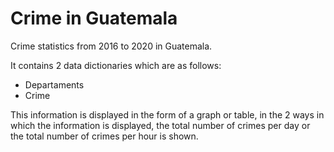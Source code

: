 # Crime in Guatemala
Crime statistics from 2016 to 2020 in Guatemala.

It contains 2 data dictionaries which are as follows:

* Departaments
* Crime

This information is displayed in the form of a graph or table, in the 2 ways in which the information is displayed, the total number of crimes per day or the total number of crimes per hour is shown.
